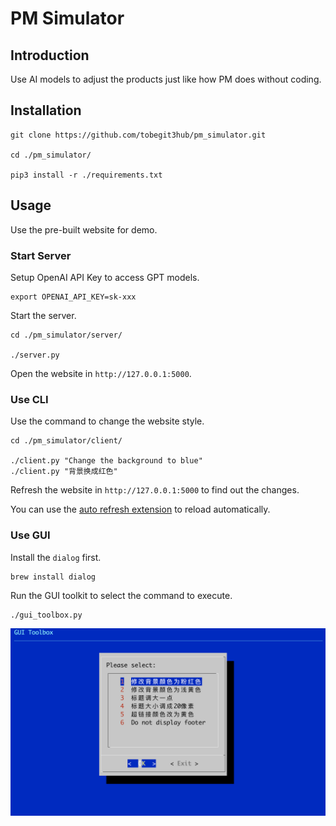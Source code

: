 # PM Simulator

## Introduction

Use AI models to adjust the products just like how PM does without coding.

## Installation

```
git clone https://github.com/tobegit3hub/pm_simulator.git

cd ./pm_simulator/

pip3 install -r ./requirements.txt
```

## Usage

Use the pre-built website for demo.

### Start Server

Setup OpenAI API Key to access GPT models.

```
export OPENAI_API_KEY=sk-xxx
```

Start the server.

```
cd ./pm_simulator/server/

./server.py
```

Open the website in `http://127.0.0.1:5000`.

### Use CLI

Use the command to change the website style.

```
cd ./pm_simulator/client/

./client.py "Change the background to blue"
./client.py "背景换成红色"
```

Refresh the website in `http://127.0.0.1:5000` to find out the changes.

You can use the [auto refresh extension](https://chrome.google.com/webstore/detail/easy-auto-refresh/aabcgdmkeabbnleenpncegpcngjpnjkc) to reload automatically.

### Use GUI

Install the `dialog` first.

```
brew install dialog
```

Run the GUI toolkit to select the command to execute.

```
./gui_toolbox.py
```

![](./images/gui_toolbox.png)

